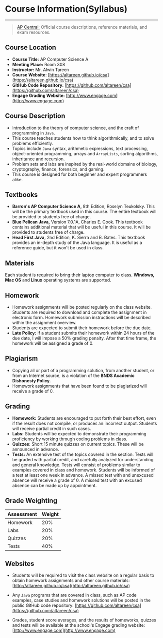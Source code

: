 # Course Information(Syllabus)

---

>[AP Central:](https://apcentral.collegeboard.org/courses/ap-computer-science-a?course=ap-computer-science-a) Official course descriptions, reference materials, and exam resources.

## Course Location
+ **Course Title:** AP Computer Science A
+ **Meeting Place:** Room 308
+ **Instructor:** Mr. Alwin Tareen
+ **Course Website:** [https://altareen.github.io/csa](https://altareen.github.io/csa)
+ **GitHub Code Repository:** [https://github.com/altareen/csa](https://github.com/altareen/csa)
+ **Engage Grading Website:** [http://www.engage.com](http://www.engage.com)

## Course Description
+ Introduction to the theory of computer science, and the craft of programming in
`Java`.
+ This course teaches students how to think algorithmically, and to solve
problems efficiently.
+ Topics include `Java` syntax, arithmetic expressions, text
processing, object-oriented programming, arrays and `ArrayLists`, sorting algorithms,
inheritance and recursion.
+ Problem sets and labs are inspired by the real-world domains of biology,
cryptography, finance, forensics, and gaming.
+ This course is designed for both beginner and expert programmers alike.

## Textbooks
+ **Barron's AP Computer Science A,** 8th Edition, Roselyn Teukolsky.
This will be the primary textbook used in this course.
The entire textbook will be provided to students free of charge.
+ **Blue Pelican Java,** Version 7.0.1A, Charles E. Cook.
This textbook contains additional material that will be useful in this course.
It will be provided to students free of charge.
+ **Head First Java,** 2nd Edition, K. Sierra and B. Bates.
This textbook provides an in-depth study of the Java language.
It is useful as a reference guide, but it won't be used in class.

## Materials
Each student is required to bring their laptop computer to class.
**Windows,** **Mac OS** and **Linux** operating systems are supported.

## Homework
+ Homework assignments will be posted regularly on the class website.
Students are required to download and
complete the assignment in electronic form.
Homework submission instructions will be described within the
assignment overview.
+ Students are expected to submit their homework before the due date.
+ **Late Policy:** If a student submits their homework within
24 hours of the due date, I will impose a 50% grading penalty.
After that time frame, the homework will be assigned a grade of 0. 

## Plagiarism
+ Copying all or part of a programming solution, from another student,
or from an Internet source, is a violation of the **BNDS Academic Dishonesty Policy.**
+ Homework assignments that have been found to be plagiarized will receive a
grade of 0.

## Grading
+ **Homework:** Students are encouraged to put forth their best
effort, even if the result does not compile, or produces an incorrect
output. Students will receive partial credit in such cases.
+ **Labs:** Students will be expected to demonstrate their
programming proficiency by working through coding problems in class.
+ **Quizzes:** Short 15 minute quizzes on current topics.
These will be announced in advance.
+ **Tests:** An extensive test of the topics covered in the
section. Tests will be graded with partial credit, and carefully
analyzed for understanding and general knowledge. Tests will consist
of problems similar to examples covered in class and homework.
Students will be informed of a test at least one week in advance.
A missed test with and unexcused absence will receive a grade of 0.
A missed test with an excused absence can be made up by appointment.

## Grade Weighting

Assessment | Weight
---------- | ------
Homework   | 20%
Labs       | 20%
Quizzes    | 20%
Tests      | 40%

## Websites
+ Students will be required to visit the class website
on a regular basis to obtain
homework assignments and other course materials:
[http://altareen.github.io/csa](http://altareen.github.io/csa)

+ Any `Java` programs that are covered in class, such as AP code examples,
case studies and homework solutions will be posted in the public GitHub
code repository:
[https://github.com/altareen/csa](https://github.com/altareen/csa)

+ Grades, student score averages, and the results of homeworks,
quizzes and tests will be available at the school's Engage grading website:
[http://www.engage.com](http://www.engage.com)



